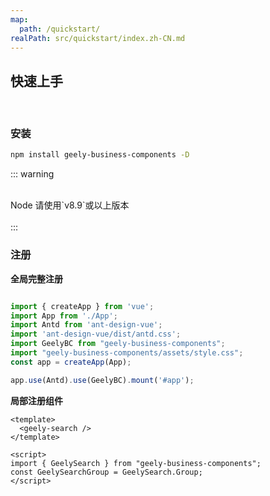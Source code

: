 ```yaml
---
map:
  path: /quickstart/
realPath: src/quickstart/index.zh-CN.md
---
```


## 快速上手

<br>

### 安装

```sh
npm install geely-business-components -D
```

::: warning

<br>
Node 请使用`v8.9`或以上版本

<br>
<br>
:::

<br>

### 注册

**全局完整注册**

```js

import { createApp } from 'vue';
import App from './App';
import Antd from 'ant-design-vue';
import 'ant-design-vue/dist/antd.css';
import GeelyBC from "geely-business-components";
import "geely-business-components/assets/style.css";
const app = createApp(App);

app.use(Antd).use(GeelyBC).mount('#app');

```

**局部注册组件**

```vue
<template>
  <geely-search />
</template>

<script>
import { GeelySearch } from "geely-business-components";
const GeelySearchGroup = GeelySearch.Group;
</script>
```


